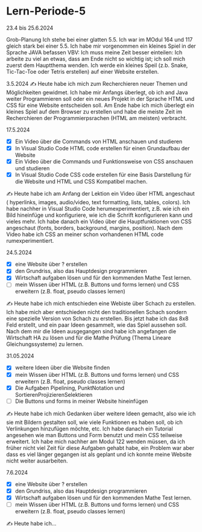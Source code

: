 # Lern-Periode-5

23.4 bis 25.6.2024

Grob-Planung
Ich stehe bei einer glatten 5.5. Ich war im MOdul 164 und 117 gleich stark bei einer 5.5.
Ich habe mir vorgenommen ein kleines Spiel in der Sprache JAVA befassen
VBV: Ich muss meine Zeit besser einteilen: Ich arbeite zu viel an etwas, dass am Ende nicht so wichtig ist; ich soll mich zuerst dem Hauptthema wenden.
Ich werde ein kleines Speil (z.b. Snake, Tic-Tac-Toe oder Tetris erstellen) auf einer Website erstellen.

3.5.2024
✍️ Heute habe ich mich zum Recherchieren neuer Themen und Möglichkeiten gewidmet. Ich habe mir Anfangs überlegt, ob ich and Java weiter Programmieren soll oder ein neues Projekt in der Sprache HTML und CSS für eine Website entscheiden soll. Am Ende habe ich mich überlegt ein kleines Spiel auf dem Browser zu erstellen und habe die meiste Zeit im Recherchieren der Programmierpsrachen (HTML am meisten) verbracht.

17.5.2024
- [x] Ein Video über die Commands von HTML anschauen und studieren
- [x] In Visual Studio Code HTML code erstellen für einen Grundaufbau der Website
- [x] Ein Video über die Commands und Funktionsweise von CSS anschauen und studieren
- [x] In Visual Studio Code CSS code erstellen für eine Basis Darstellung für die Website und HTML und CSS Kompatibel machen.

✍️ Heute habe ich am Anfang der Lektion ein Video über HTML angeschaut ( hyperlinks, images, audio/video, text formatting, lists, tables, colors). Ich habe nachher in Visual Studio Code herumexperimentiert, z.B. wie ich ein Bild hineinfüge und konfiguriere, wie ich die Schrift konfigurieren kann und vieles mehr. Ich habe danach ein Video über die Hauptfunktionen von CSS angeschaut (fonts, borders, background, margins, position). Nach dem Video habe ich CSS an meiner schon vorhandenen HTML code rumexperimentiert.

24.5.2024
- [x] eine Website über ? erstellen
- [x] den Grundriss, also das Hauptdesign programmieren
- [x] Wirtschaft aufgaben lösen und für den kommenden Mathe Test lernen.
- [ ] mein Wissen über HTML (z.B. Buttons und forms lernen) und CSS erweitern (z.B. float, pseudo classes lernen)

✍️ Heute habe ich mich entschieden eine Webiste über Schach zu erstellen. Ich habe mich aber entschieden nicht den traditionellen Schach sondern eine spezielle Version von Schach zu erstellen. Bis jetzt habe ich das 8x8 Feld erstellt, und ein paar Ideen gesammelt, wie das Spiel aussehen soll. Nach dem mir die Ideen ausgegangen sind habe ich angefangen die Wirtschaft HA zu lösen und für die Mathe Prüfung (Thema Lineare Gleichungssysteme) zu lernen. 

31.05.2024
- [x] weitere Ideen über die Website finden
- [x] mein Wissen über HTML (z.B. Buttons und forms lernen) und CSS erweitern (z.B. float, pseudo classes lernen)
- [x] Die Aufgaben Pipelining, PunktNotation und SortierenProjizierenSelektieren
- [ ] Die Buttons und forms in meiner Website hineinfügen

✍️ Heute habe ich mich Gedanken über weitere Ideen gemacht, also wie ich sie mit Bildern gestalten soll, wie viele Funktionen es haben soll, ob ich Verlinkungen hinzufügen möchte, etc. Ich habe danach ein Tutorial angesehen wie man Buttons und Form benutzt und mein CSS teilweise erweitert. Ich habe mich nachher am Modul 122 wenden müssen, da ich früher nicht viel Zeit für diese Aufgaben gehabt habe, ein Problem war aber dass es viel länger gegangen ist als geplant und ich konnte meine Website nicht weiter ausarbeiten.

7.6.2024
- [x] eine Website über ? erstellen
- [x] den Grundriss, also das Hauptdesign programmieren
- [x] Wirtschaft aufgaben lösen und für den kommenden Mathe Test lernen.
- [ ] mein Wissen über HTML (z.B. Buttons und forms lernen) und CSS erweitern (z.B. float, pseudo classes lernen)

✍️ Heute habe ich...

